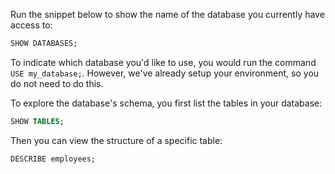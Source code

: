 Run the snippet below to show the name of the database you currently have access to:

```sql
SHOW DATABASES;
```

To indicate which database you'd like to use, you would run the command `USE my_database;`. However, we've already setup your environment, so you do not need to do this.

To explore the database's schema, you first list the tables in your database:

```sql
SHOW TABLES;
```

Then you can view the structure of a specific table:

```sql
DESCRIBE employees;
```
